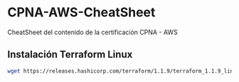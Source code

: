 # CPNA-AWS-CheatSheet
CheatSheet del contenido de la certificación CPNA - AWS

## Instalación Terraform Linux
```bash
wget https://releases.hashicorp.com/terraform/1.1.9/terraform_1.1.9_linux_amd64.zip
```